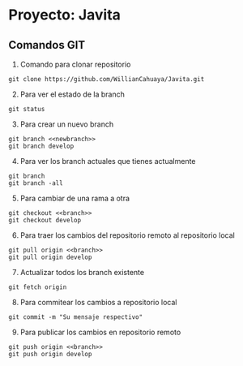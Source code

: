 # Proyecto: Javita

## Comandos GIT

1. Comando para clonar repositorio
```
git clone https://github.com/WillianCahuaya/Javita.git
```
2. Para ver el estado de la branch
```
git status
```
3. Para crear un nuevo branch
```
git branch <<newbranch>>
git branch develop
```
4. Para ver los branch actuales que tienes actualmente
```
git branch
git branch -all
```
5. Para cambiar de una rama a otra
```
git checkout <<branch>>
git checkout develop
```
6. Para traer los cambios del repositorio remoto al repositorio local
```
git pull origin <<branch>>
git pull origin develop
```
7. Actualizar todos los branch existente
```
git fetch origin
```
8. Para commitear los cambios a repositorio local
```
git commit -m "Su mensaje respectivo"
```
9. Para publicar los cambios en repositorio remoto
```
git push origin <<branch>>
git push origin develop
```